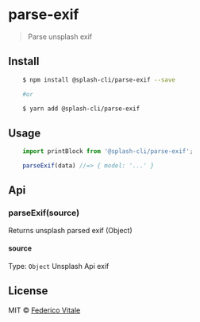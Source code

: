 # parse-exif
> Parse unsplash exif

## Install
```sh
	$ npm install @splash-cli/parse-exif --save

	#or

	$ yarn add @splash-cli/parse-exif
```

## Usage
```js
	import printBlock from '@splash-cli/parse-exif';

	parseExif(data) //=> { model: '...' }
```

## Api
### parseExif(source)
Returns unsplash parsed exif (Object)

#### source
Type: `Object`
Unsplash Api exif

## License
MIT © [Federico Vitale](https://federicovitale.me)